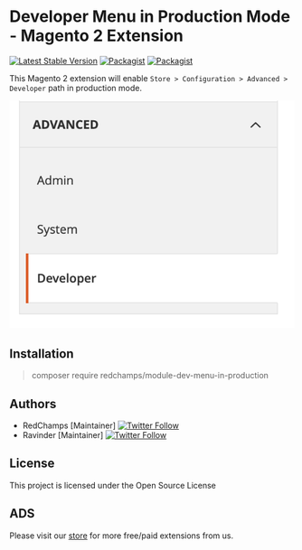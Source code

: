 # Developer Menu in Production Mode - Magento 2 Extension 

[![Latest Stable Version](https://img.shields.io/packagist/v/redchamps/module-dev-menu-in-production.svg?style=flat-square)](https://packagist.org/packages/redchamps/module-dev-menu-in-production)  [![Packagist](https://img.shields.io/packagist/dt/redchamps/module-dev-menu-in-production.svg?style=flat-square)](https://packagist.org/packages/redchamps/module-dev-menu-in-production/stats) [![Packagist](https://img.shields.io/packagist/dm/redchamps/module-dev-menu-in-production.svg?style=flat-square)](https://packagist.org/packages/redchamps/module-dev-menu-in-production/stats)

This Magento 2 extension will enable `Store > Configuration > Advanced > Developer` path in production mode.

![Config Path](https://raw.githubusercontent.com/redchamps/repo-images/master/dev-menu-in-production/config-menu.png)

## Installation

> composer require redchamps/module-dev-menu-in-production

## Authors

- RedChamps [Maintainer] [![Twitter Follow](https://img.shields.io/twitter/follow/_redChamps.svg?style=social)](https://twitter.com/_redChamps)
- Ravinder [Maintainer] [![Twitter Follow](https://img.shields.io/twitter/follow/_iAmRav.svg?style=social)](https://twitter.com/_iAmRav)


## License

This project is licensed under the Open Source License 

## ADS

Please visit our [store](https://redchamps.com) for more free/paid extensions from us.
